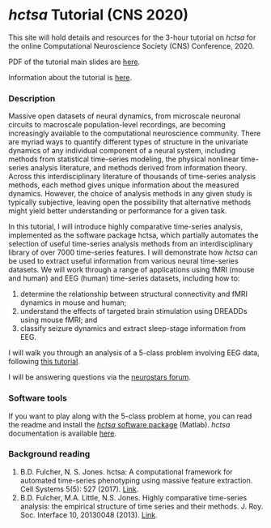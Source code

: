 # _hctsa_ Tutorial (CNS 2020)

This site will hold details and resources for the 3-hour tutorial on _hctsa_ for the online Computational Neuroscience Society (CNS) Conference, 2020.

PDF of the tutorial main slides are [here](https://doi.org/10.6084/m9.figshare.12671900.v1).

Information about the tutorial is [here](https://www.cnsorg.org/cns-2020-tutorials#T7).

### Description

Massive open datasets of neural dynamics, from microscale neuronal circuits to macroscale population-level recordings, are becoming increasingly available to the computational neuroscience community.
There are myriad ways to quantify different types of structure in the univariate dynamics of any individual component of a neural system, including methods from statistical time-series modeling, the physical nonlinear time-series analysis literature, and methods derived from information theory.
Across this interdisciplinary literature of thousands of time-series analysis methods, each method gives unique information about the measured dynamics.
However, the choice of analysis methods in any given study is typically subjective, leaving open the possibility that alternative methods might yield better understanding or performance for a given task.

In this tutorial, I will introduce highly comparative time-series analysis, implemented as the software package hctsa, which partially automates the selection of useful time-series analysis methods from an interdisciplinary library of over 7000 time-series features.
I will demonstrate how _hctsa_ can be used to extract useful information from various neural time-series datasets.
We will work through a range of applications using fMRI (mouse and human) and EEG (human) time-series datasets, including how to:
1. determine the relationship between structural connectivity and fMRI dynamics in mouse and human;
2. understand the effects of targeted brain stimulation using DREADDs using mouse fMRI; and
3. classify seizure dynamics and extract sleep-stage information from EEG.

I will walk you through an analysis of a 5-class problem involving EEG data, following [this tutorial](https://github.com/benfulcher/hctsaTutorial_BonnEEG).

I will be answering questions via the [neurostars forum](https://neurostars.org/t/cns-2020-tutorial-t7-characterizing-neural-dynamics-using-highly-comparative-time-series-analysis/9597).

### Software tools

If you want to play along with the 5-class problem at home, you can read the readme and install the [_hctsa_ software package](https://github.com/benfulcher/hctsa) (Matlab).
_hctsa_ documentation is available [here](https://hctsa-users.gitbook.io/hctsa-manual/).

### Background reading

1. B.D. Fulcher, N. S. Jones. hctsa: A computational framework for automated time-series phenotyping using massive feature extraction. Cell Systems 5(5): 527 (2017). [Link](https://doi.org/10.1016/j.cels.2017.10.001).
2. B.D. Fulcher, M.A. Little, N.S. Jones. Highly comparative time-series analysis: the empirical structure of time series and their methods. J. Roy. Soc. Interface 10, 20130048 (2013). [Link](https://doi.org/10.1098/rsif.2013.0048).
